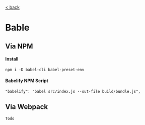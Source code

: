 [< back](./SETUP.md)

# Bable

## Via NPM

#### Install
```
npm i -D babel-cli babel-preset-env
```

#### Babelify NPM Script
```
"babelify": "babel src/index.js --out-file build/bundle.js",
```

## Via Webpack
```
Todo
```
